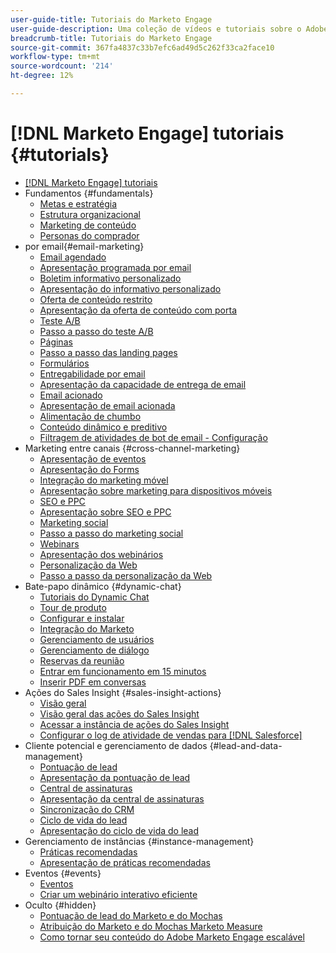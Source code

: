 ```yaml
---
user-guide-title: Tutoriais do Marketo Engage
user-guide-description: Uma coleção de vídeos e tutoriais sobre o Adobe Marketo Engage.
breadcrumb-title: Tutoriais do Marketo Engage
source-git-commit: 367fa4837c33b7efc6ad49d5c262f33ca2face10
workflow-type: tm+mt
source-wordcount: '214'
ht-degree: 12%

---
```



# [!DNL Marketo Engage] tutoriais {#tutorials}

+ [[!DNL Marketo Engage] tutoriais](overview.md)
+ Fundamentos {#fundamentals}
   + [Metas e estratégia](fundamentals/goals-and-strategy-learn.md)
   + [Estrutura organizacional](fundamentals/organizational-structure-learn.md)
   + [Marketing de conteúdo](fundamentals/content-marketing-learn.md)
   + [Personas do comprador](fundamentals/buyer-personas-learn.md)
+  por email{#email-marketing}
   + [Email agendado](email-marketing/scheduled-email-learn.md)
   + [Apresentação programada por email](email-marketing/scheduled-email-watch.md)
   + [Boletim informativo personalizado](email-marketing/personalized-newsletter-learn.md)
   + [Apresentação do informativo personalizado](email-marketing/personalized-newsletter-watch.md)
   + [Oferta de conteúdo restrito](email-marketing/gated-content-offer-learn.md)
   + [Apresentação da oferta de conteúdo com porta](email-marketing/gated-content-offer-watch.md)
   + [Teste A/B](email-marketing/ab-testing-learn.md)
   + [Passo a passo do teste A/B](email-marketing/ab-testing-watch.md)
   + [Páginas ](email-marketing/landing-pages-learn.md)
   + [Passo a passo das landing pages](email-marketing/landing-pages-watch.md)
   + [Formulários](email-marketing/forms-learn.md)
   + [Entregabilidade por email](email-marketing/email-deliverability-learn.md)
   + [Apresentação da capacidade de entrega de email](email-marketing/email-deliverability-watch.md)
   + [Email acionado](email-marketing/triggered-email-learn.md)
   + [Apresentação de email acionada](email-marketing/triggered-email-watch.md)
   + [Alimentação de chumbo](email-marketing/lead-nuturing-learn.md)
   + [Conteúdo dinâmico e preditivo](email-marketing/dynamic-and-predictive-content-learn.md)
   + [Filtragem de atividades de bot de email - Configuração](filtering-email-bot-activities/setup.md)
+ Marketing entre canais {#cross-channel-marketing}
   + [Apresentação de eventos](events/events-watch.md)
   + [Apresentação do Forms](email-marketing/forms-watch.md)
   + [Integração do marketing móvel](cross-channel-marketing/mobile-marketing-learn.md)
   + [Apresentação sobre marketing para dispositivos móveis](cross-channel-marketing/mobile-marketing-watch.md)
   + [SEO e PPC](cross-channel-marketing/seo-and-ppc-learn.md)
   + [Apresentação sobre SEO e PPC](cross-channel-marketing/seo-and-ppc-watch.md)
   + [Marketing social](cross-channel-marketing/social-marketing-learn.md)
   + [Passo a passo do marketing social](cross-channel-marketing/social-marketing-watch.md)
   + [Webinars](events/webinar-learn.md)
   + [Apresentação dos webinários](events/webinar-watch.md)
   + [Personalização da Web](cross-channel-marketing/web-personalization-learn.md)
   + [Passo a passo da personalização da Web](cross-channel-marketing/web-personalization-watch.md)
+ Bate-papo dinâmico {#dynamic-chat}
   + [Tutoriais do Dynamic Chat](dynamic-chat/dynamic-chat-overview.md)
   + [Tour de produto](dynamic-chat/product-tour.md)
   + [Configurar e instalar](dynamic-chat/setup.md)
   + [Integração do Marketo](dynamic-chat/marketo-integration.md)
   + [Gerenciamento de usuários](dynamic-chat/user-management.md)
   + [Gerenciamento de diálogo](dynamic-chat/dialogue-management.md)
   + [Reservas da reunião](dynamic-chat/meeting-booking.md)
   + [Entrar em funcionamento em 15 minutos](dynamic-chat/go-live-in-15-minutes.md)
   + [Inserir PDF em conversas](dynamic-chat/document-cloud-integration.md)
+ Ações do Sales Insight {#sales-insight-actions}
   + [Visão geral](sales-insight-actions/overview.md)
   + [Visão geral das ações do Sales Insight](sales-insight-actions/sales-insight-actions-overview.md)
   + [Acessar a instância de ações do Sales Insight](sales-insight-actions/accessing-your-sales-insight-actions-instance.md)
   + [Configurar o log de atividade de vendas para [!DNL Salesforce]](sales-insight-actions/configure-sales-activity-logging-to-salesforce.md)
+ Cliente potencial e gerenciamento de dados {#lead-and-data-management}
   + [Pontuação de lead](lead-and-data-management/lead-scoring-learn.md)
   + [Apresentação da pontuação de lead](lead-and-data-management/lead-scoring-watch.md)
   + [Central de assinaturas](lead-and-data-management/subscription-center-learn.md)
   + [Apresentação da central de assinaturas](lead-and-data-management/subscription-center-watch.md)
   + [Sincronização do CRM](lead-and-data-management/crm-sync-learn.md)
   + [Ciclo de vida do lead](lead-and-data-management/lead-lifecycle-learn.md)
   + [Apresentação do ciclo de vida do lead](lead-and-data-management/lead-lifecycle-watch.md)
+ Gerenciamento de instâncias {#instance-management}
   + [Práticas recomendadas](instance-management/best-practice-learn.md)
   + [Apresentação de práticas recomendadas](instance-management/best-practice-watch.md)
+ Eventos {#events}
   + [Eventos](events/events-learn.md)
   + [Criar um webinário interativo eficiente](events/design-an-effective-interactive-webinar.md)
+ Oculto {#hidden}
   + [Pontuação de lead do Marketo e do Mochas](event-recordings/marketo-and-mochas/lead-scoring.md)
   + [Atribuição do Marketo e do Mochas Marketo Measure](event-recordings/marketo-and-mochas/attribution.md)
   + [Como tornar seu conteúdo do Adobe Marketo Engage escalável](event-recordings/templates-tokens-teamwork.md)